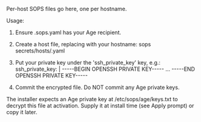 Per-host SOPS files go here, one per hostname.

Usage:
1) Ensure .sops.yaml has your Age recipient.
2) Create a host file, replacing <host> with your hostname:
   sops secrets/hosts/<host>.yaml

3) Put your private key under the 'ssh_private_key' key, e.g.:
   ssh_private_key: |
     -----BEGIN OPENSSH PRIVATE KEY-----
     ...
     -----END OPENSSH PRIVATE KEY-----

4) Commit the encrypted file. Do NOT commit any Age private keys.

The installer expects an Age private key at /etc/sops/age/keys.txt to decrypt
this file at activation. Supply it at install time (see Apply prompt) or copy it later.
